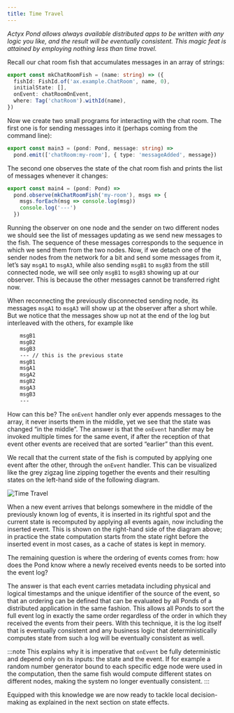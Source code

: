 ```yaml
---
title: Time Travel
---
```


_Actyx Pond allows always available distributed apps to be written with any logic you like, and the result will be eventually consistent.
This magic feat is attained by employing nothing less than time travel._

Recall our chat room fish that accumulates messages in an array of strings:

```typescript
export const mkChatRoomFish = (name: string) => ({
  fishId: FishId.of('ax.example.ChatRoom', name, 0),
  initialState: [],
  onEvent: chatRoomOnEvent,
  where: Tag('chatRoom').withId(name),
})
```

Now we create two small programs for interacting with the chat room.
The first one is for sending messages into it (perhaps coming from the command line):

```typescript
export const main3 = (pond: Pond, message: string) =>
  pond.emit(['chatRoom:my-room'], { type: 'messageAdded', message})
```

The second one observes the state of the chat room fish and prints the list of messages whenever it changes:

```typescript
export const main4 = (pond: Pond) =>
  pond.observe(mkChatRoomFish('my-room'), msgs => {
    msgs.forEach(msg => console.log(msg))
    console.log('---')
  })
```

Running the observer on one node and the sender on two different nodes we should see the list of messages updating as we send new messages to the fish.
The sequence of these messages corresponds to the sequence in which we send them from the two nodes.
Now, if we detach one of the sender nodes from the network for a bit and send some messages from it, let’s say `msgA1` to `msgA3`, while also sending `msgB1` to `msgB3` from the still connected node, we will see only `msgB1` to `msgB3` showing up at our observer.
This is because the other messages cannot be transferred right now.

When reconnecting the previously disconnected sending node, its messages `msgA1` to `msgA3` will show up at the observer after a short while.
But we notice that the messages show up not at the end of the log but interleaved with the others, for example like

```bash
    msgB1
    msgB2
    msgB3
    --- // this is the previous state
    msgB1
    msgA1
    msgA2
    msgB2
    msgA3
    msgB3
    ---
```

How can this be?
The `onEvent` handler only ever appends messages to the array, it never inserts them in the middle, yet we see that the state was changed “in the middle”.
The answer is that the `onEvent` handler may be invoked multiple times for the same event, if after the reception of that event other events are received that are sorted “earlier” than this event.

We recall that the current state of the fish is computed by applying one event after the other, through the `onEvent` handler.
This can be visualized like the grey zigzag line zipping together the events and their resulting states on the left-hand side of the following diagram.

![Time Travel](/images/pond/time-travel.png)

When a new event arrives that belongs somewhere in the middle of the previously known log of events, it is inserted in its rightful spot and the current state is recomputed by applying all events again, now including the inserted event.
This is shown on the right-hand side of the diagram above; in practice the state computation starts from the state right before the inserted event in most cases, as a cache of states is kept in memory.

The remaining question is where the ordering of events comes from: how does the Pond know where a newly received events needs to be sorted into the event log?

The answer is that each event carries metadata including physical and logical timestamps and the unique identifier of the source of the event, so that an ordering can be defined that can be evaluated by all Ponds of a distributed application in the same fashion.
This allows all Ponds to sort the full event log in exactly the same order regardless of the order in which they received the events from their peers.
With this technique, it is the log itself that is eventually consistent and any business logic that deterministically computes state from such a log will be eventually consistent as well.

:::note
This explains why it is imperative that `onEvent` be fully deterministic and depend only on its inputs: the state and the event. If for example a random number generator bound to each specific edge node were used in the computation, then the same fish would compute different states on different nodes, making the system no longer eventually consistent.
:::

Equipped with this knowledge we are now ready to tackle local decision-making as explained in the next section on state
effects.
